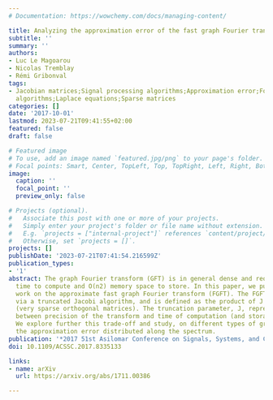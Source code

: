```yaml
---
# Documentation: https://wowchemy.com/docs/managing-content/

title: Analyzing the approximation error of the fast graph Fourier transform
subtitle: ''
summary: ''
authors:
- Luc Le Magoarou
- Nicolas Tremblay
- Rémi Gribonval
tags:
- Jacobian matrices;Signal processing algorithms;Approximation error;Fourier transforms;Approximation
  algorithms;Laplace equations;Sparse matrices
categories: []
date: '2017-10-01'
lastmod: 2023-07-21T09:41:55+02:00
featured: false
draft: false

# Featured image
# To use, add an image named `featured.jpg/png` to your page's folder.
# Focal points: Smart, Center, TopLeft, Top, TopRight, Left, Right, BottomLeft, Bottom, BottomRight.
image:
  caption: ''
  focal_point: ''
  preview_only: false

# Projects (optional).
#   Associate this post with one or more of your projects.
#   Simply enter your project's folder or file name without extension.
#   E.g. `projects = ["internal-project"]` references `content/project/deep-learning/index.md`.
#   Otherwise, set `projects = []`.
projects: []
publishDate: '2023-07-21T07:41:54.216599Z'
publication_types:
- '1'
abstract: The graph Fourier transform (GFT) is in general dense and requires O(n2)
  time to compute and O(n2) memory space to store. In this paper, we pursue our previous
  work on the approximate fast graph Fourier transform (FGFT). The FGFT is computed
  via a truncated Jacobi algorithm, and is defined as the product of J Givens rotations
  (very sparse orthogonal matrices). The truncation parameter, J, represents a trade-off
  between precision of the transform and time of computation (and storage space).
  We explore further this trade-off and study, on different types of graphs, how is
  the approximation error distributed along the spectrum.
publication: '*2017 51st Asilomar Conference on Signals, Systems, and Computers*'
doi: 10.1109/ACSSC.2017.8335133

links:
- name: arXiv
  url: https://arxiv.org/abs/1711.00386

---
```

